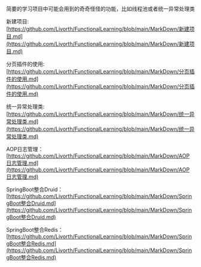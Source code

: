 简要的学习项目中可能会用到的奇奇怪怪的功能，比如线程池或者统一异常处理类

新建项目:[https://github.com/Livorth/FunctionalLearning/blob/main/MarkDown/新建项目.md](https://github.com/Livorth/FunctionalLearning/blob/main/MarkDown/新建项目.md)

分页插件的使用:[https://github.com/Livorth/FunctionalLearning/blob/main/MarkDown/分页插件的使用.md](https://github.com/Livorth/FunctionalLearning/blob/main/MarkDown/分页插件的使用.md)

统一异常处理类:[https://github.com/Livorth/FunctionalLearning/blob/main/MarkDown/统一异常处理类.md](https://github.com/Livorth/FunctionalLearning/blob/main/MarkDown/统一异常处理类.md)

AOP日志管理：[https://github.com/Livorth/FunctionalLearning/blob/main/MarkDown/AOP日志管理.md](https://github.com/Livorth/FunctionalLearning/blob/main/MarkDown/AOP日志管理.md)

SpringBoot整合Druid：[https://github.com/Livorth/FunctionalLearning/blob/main/MarkDown/SpringBoot整合Druid.md](https://github.com/Livorth/FunctionalLearning/blob/main/MarkDown/SpringBoot整合Druid.md)

SpringBoot整合Redis：[https://github.com/Livorth/FunctionalLearning/blob/main/MarkDown/SpringBoot整合Redis.md](https://github.com/Livorth/FunctionalLearning/blob/main/MarkDown/SpringBoot整合Redis.md)
